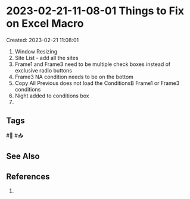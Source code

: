 # 2023-02-21-11-08-01 Things to Fix on Excel Macro

Created: 2023-02-21 11:08:01

1. Window Resizing
2. Site List - add all the sites
3. Frame1 and Frame3 need to be multiple check boxes instead of exclusive radio buttons
4. Frame3 NA condition needs to be on the bottom
5. Copy All Previous does not load the ConditionsB Frame1 or Frame3 conditions
6. Night added to conditions box
7. 


## Tags

#🌱 #📥

## See Also


## References

1. 